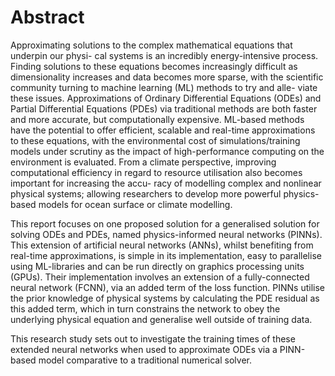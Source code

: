 # Abstract
Approximating solutions to the complex mathematical equations that underpin our physi-
cal systems is an incredibly energy-intensive process. Finding solutions to these equations
becomes increasingly difficult as dimensionality increases and data becomes more sparse,
with the scientific community turning to machine learning (ML) methods to try and alle-
viate these issues. Approximations of Ordinary Differential Equations (ODEs) and Partial
Differential Equations (PDEs) via traditional methods are both faster and more accurate,
but computationally expensive. ML-based methods have the potential to offer efficient,
scalable and real-time approximations to these equations, with the environmental cost of
simulations/training models under scrutiny as the impact of high-performance computing
on the environment is evaluated. From a climate perspective, improving computational
efficiency in regard to resource utilisation also becomes important for increasing the accu-
racy of modelling complex and nonlinear physical systems; allowing researchers to develop
more powerful physics-based models for ocean surface or climate modelling.

This report focuses on one proposed solution for a generalised solution for solving ODEs
and PDEs, named physics-informed neural networks (PINNs). This extension of artificial
neural networks (ANNs), whilst benefiting from real-time approximations, is simple in its
implementation, easy to parallelise using ML-libraries and can be run directly on graphics
processing units (GPUs). Their implementation involves an extension of a fully-connected
neural network (FCNN), via an added term of the loss function. PINNs utilise the prior
knowledge of physical systems by calculating the PDE residual as this added term, which
in turn constrains the network to obey the underlying physical equation and generalise
well outside of training data.

This research study sets out to investigate the training times of these extended neural
networks when used to approximate ODEs via a PINN-based model comparative to a
traditional numerical solver.
